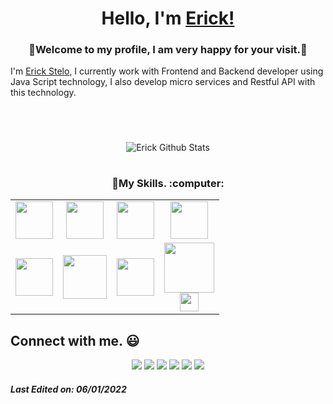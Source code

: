 
<h1 align="center"> Hello, I'm <a href="https://twitter.com/erickvstelo">Erick!</a></h1>
<h3 align="center">🙂Welcome to my profile, I am very happy for your visit.🙂</h3>


I'm <a href="https://www.linkedin.com/in/erick-stelo-a49951186/">Erick Stelo</a>, I currently work with Frontend and Backend developer using Java Script technology, I also develop micro services and Restful API with this technology.

<h1 align="center"></a></h1>
<br>
<p align="center">
<img align="center" src="https://github-readme-stats.vercel.app/api/top-langs/?username=erickstelo&theme=chartreuse-dark&layout=compact" alt="Erick Github Stats">

</p>
<p align="center">
<!-- <img align="center" src="https://github-readme-stats.vercel.app/api?username=erickstelo&show_icons=true&theme=chartreuse-dark&include_all_commits=true&layout=compact" 
alt="Erick Github Stats"> -->
</p>
<h1 align="center"></a></h1>

<h3 align="center">🙂My Skills. :computer:</h3>
<table align="center">
<tbody>

<tr>
    <td align="center">
        <img height=60px src="https://upload.wikimedia.org/wikipedia/commons/thumb/9/95/Vue.js_Logo_2.svg/1184px-Vue.js_Logo_2.svg.png"> 
    </td>
    <td align="center">
        <img height=60px src="https://www.vectorlogo.zone/logos/javascript/javascript-ar21.svg"> 
    </td>
    <td align="center">
        <img height=60px src="https://www.vectorlogo.zone/logos/postgresql/postgresql-ar21.svg"> 
    </td>
    <td align="center">
        <img height=60px src="https://www.vectorlogo.zone/logos/nodejs/nodejs-ar21.svg"> 
    </td>
</tr>
<tr>
    <td align="center">
    <img height=60px src="https://www.vectorlogo.zone/logos/w3_html5/w3_html5-ar21.svg"> 
    </td>
    <td align="center">
    <img height=70px src="https://1000logos.net/wp-content/uploads/2020/09/CSS-Logo.png"> 
    </td>
    <td align="center">
    <img height=60px src="https://www.vectorlogo.zone/logos/getbootstrap/getbootstrap-ar21.svg"> 
    </td>
    <td align="center">
    <img height=80px src="https://cdn.worldvectorlogo.com/logos/codeigniter.svg"><br>
    <img height=30px src="https://www.vectorlogo.zone/logos/php/php-ar21.svg">
    </td>
</tr>

</tbody>
</table>



## Connect with me. :smiley:
<p align="center">
<a href="https://github.com/erickstelo"><img src="https://img.shields.io/badge/-Erick_Stelo-black?logo=github&style=for-the-badge"/></a>
<a href="https://www.linkedin.com/in/erick-stelo-a49951186"><img src="https://img.shields.io/badge/-Erick_Stelo-blue?logo=linkedin&color=186190&style=for-the-badge"></a>
<a href="https://www.instagram.com/erick_stelo"><img src="https://img.shields.io/badge/-ErickStelo-pink?logo=instagram&color=c42d5f&logoColor=fff&style=for-the-badge"/></a>
<a href="mailto:steloerick@gmail.com"><img src="https://img.shields.io/badge/-steloerick@gmail.com-black?logo=gmail&color=e44e4d&logoColor=fff&style=for-the-badge"/></a>
<a href="https://twitter.com/erickvstelo"><img src="https://img.shields.io/badge/-Erick_Stelo-blue?logo=twitter&color=32a9e0&logoColor=fff&style=for-the-badge"/></a>
<a href="https://discordapp.com/users/252821946625032192"><img src="https://img.shields.io/badge/-Starkss%238633-blue?logo=discord&color=6f84d2&logoColor=fff&style=for-the-badge"/></a>
</p>

##### Last Edited on: 06/01/2022

